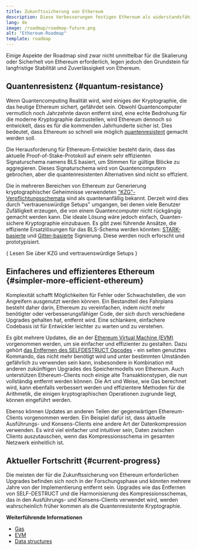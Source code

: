 ```yaml
---
title: Zukunftssicherung von Ethereum
description: Diese Verbesserungen festigen Ethereum als widerstandsfähige und dezentrale Grundlage für die ungewisse Zukunft.
lang: de
image: /roadmap/roadmap-future.png
alt: "Ethereum-Roadmap"
template: roadmap
---
```


Einige Aspekte der Roadmap sind zwar nicht unmittelbar für die Skalierung oder Sicherheit von Ethereum erforderlich, legen jedoch den Grundstein für langfristige Stabilität und Zuverlässigkeit von Ethereum.

## Quantenresistenz \{#quantum-resistance}

Wenn Quantencomputing Realität wird, wird einiges der Kryptographie, die das heutige Ethereum sichert, gefährdet sein. Obwohl Quantencomputer vermutlich noch Jahrzehnte davon entfernt sind, eine echte Bedrohung für die moderne Kryptographie darzustellen, wird Ethereum dennoch so entwickelt, dass es für die kommenden Jahrhunderte sicher ist. Dies bedeutet, dass Ethereum so schnell wie möglich [quantenresistent](https://consensys.net/blog/developers/how-will-quantum-supremacy-affect-blockchain/) gemacht werden soll.

Die Herausforderung für Ethereum-Entwickler besteht darin, dass das aktuelle Proof-of-Stake-Protokoll auf einem sehr effizienten Signaturschema namens BLS basiert, um Stimmen für gültige Blöcke zu aggregieren. Dieses Signaturschema wird von Quantencomputern gebrochen, aber die quantenresistenten Alternativen sind nicht so effizient.

Die in mehreren Bereichen von Ethereum zur Generierung kryptographischer Geheimnisse verwendeten ["KZG"-Verpflichtungsschemata](/roadmap/danksharding/#what-is-kzg) sind als quantenanfällig bekannt. Derzeit wird dies durch "vertrauenswürdige Setups" umgangen, bei denen viele Benutzer Zufälligkeit erzeugen, die von einem Quantencomputer nicht rückgängig gemacht werden kann. Die ideale Lösung wäre jedoch einfach, Quanten-sichere Kryptographie einzubauen. Es gibt zwei führende Ansätze, die effiziente Ersatzlösungen für das BLS-Schema werden könnten: [STARK-basierte](https://hackmd.io/@vbuterin/stark_aggregation) und [Gitter-basierte](https://medium.com/asecuritysite-when-bob-met-alice/so-what-is-lattice-encryption-326ac66e3175) Signierung. Diese werden noch erforscht und prototypisiert.

{
<ButtonLink variant="outline-color" to="/roadmap/danksharding#what-is-kzg"> Lesen Sie über KZG und vertrauenswürdige Setups</ButtonLink>
}

## Einfacheres und effizienteres Ethereum \{#simpler-more-efficient-ethereum}

Komplexität schafft Möglichkeiten für Fehler oder Schwachstellen, die von Angreifern ausgenutzt werden können. Ein Bestandteil des Fahrplans besteht daher darin, Ethereum zu vereinfachen, indem nicht mehr benötigter oder verbesserungsfähiger Code, der sich durch verschiedene Upgrades gehalten hat, entfernt wird. Eine schlankere, einfachere Codebasis ist für Entwickler leichter zu warten und zu verstehen.

Es gibt mehrere Updates, die an der [Ethereum Virtual Machine (EVM)](/developers/docs/evm) vorgenommen werden, um sie einfacher und effizienter zu gestalten. Dazu gehört [das Entfernen des SELFDESTRUCT Opcodes](https://hackmd.io/@vbuterin/selfdestruct) - ein selten genutztes Kommando, das nicht mehr benötigt wird und unter bestimmten Umständen gefährlich zu verwenden sein kann, insbesondere in Kombination mit anderen zukünftigen Upgrades des Speichermodells von Ethereum. Auch unterstützen Ethereum-Clients noch einige alte Transaktionstypen, die nun vollständig entfernt werden können. Die Art und Weise, wie Gas berechnet wird, kann ebenfalls verbessert werden und effizientere Methoden für die Arithmetik, die einigen kryptographischen Operationen zugrunde liegt, können eingeführt werden.

Ebenso können Updates an anderen Teilen der gegenwärtigen Ethereum-Clients vorgenommen werden. Ein Beispiel dafür ist, dass aktuelle Ausführungs- und Konsens-Clients eine andere Art der Datenkompression verwenden. Es wird viel einfacher und intuitiver sein, Daten zwischen Clients auszutauschen, wenn das Kompressionsschema im gesamten Netzwerk einheitlich ist.

## Aktueller Fortschritt \{#current-progress}

Die meisten der für die Zukunftssicherung von Ethereum erforderlichen Upgrades befinden sich noch in der Forschungsphase und könnten mehrere Jahre von der Implementierung entfernt sein. Upgrades wie das Entfernen von SELF-DESTRUCT und die Harmonisierung des Kompressionsschemas, das in den Ausführungs- und Konsens-Clients verwendet wird, werden wahrscheinlich früher kommen als die Quantenresistente Kryptographie.

**Weiterführende Informationen**

- [Gas](/developers/docs/gas)
- [EVM](/developers/docs/evm)
- [Data structures](/developers/docs/data-structures-and-encoding)
